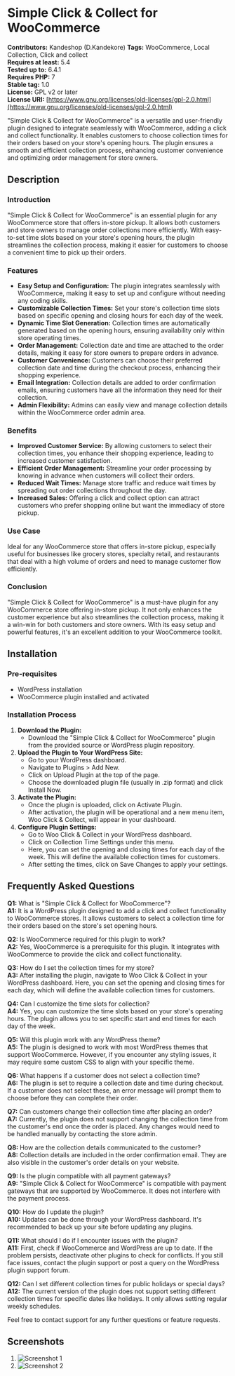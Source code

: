 # Simple Click & Collect for WooCommerce

**Contributors:** Kandeshop (D.Kandekore)
**Tags:** WooCommerce, Local Collection, Click and collect  
**Requires at least:** 5.4  
**Tested up to:** 6.4.1  
**Requires PHP:** 7  
**Stable tag:** 1.0  
**License:** GPL v2 or later  
**License URI:** [https://www.gnu.org/licenses/old-licenses/gpl-2.0.html](https://www.gnu.org/licenses/old-licenses/gpl-2.0.html)

"Simple Click & Collect for WooCommerce" is a versatile and user-friendly plugin designed to integrate seamlessly with WooCommerce, adding a click and collect functionality. It enables customers to choose collection times for their orders based on your store's opening hours. The plugin ensures a smooth and efficient collection process, enhancing customer convenience and optimizing order management for store owners.

## Description

### Introduction

"Simple Click & Collect for WooCommerce" is an essential plugin for any WooCommerce store that offers in-store pickup. It allows both customers and store owners to manage order collections more efficiently. With easy-to-set time slots based on your store's opening hours, the plugin streamlines the collection process, making it easier for customers to choose a convenient time to pick up their orders.

### Features

- **Easy Setup and Configuration:** The plugin integrates seamlessly with WooCommerce, making it easy to set up and configure without needing any coding skills.
- **Customizable Collection Times:** Set your store's collection time slots based on specific opening and closing hours for each day of the week.
- **Dynamic Time Slot Generation:** Collection times are automatically generated based on the opening hours, ensuring availability only within store operating times.
- **Order Management:** Collection date and time are attached to the order details, making it easy for store owners to prepare orders in advance.
- **Customer Convenience:** Customers can choose their preferred collection date and time during the checkout process, enhancing their shopping experience.
- **Email Integration:** Collection details are added to order confirmation emails, ensuring customers have all the information they need for their collection.
- **Admin Flexibility:** Admins can easily view and manage collection details within the WooCommerce order admin area.

### Benefits

- **Improved Customer Service:** By allowing customers to select their collection times, you enhance their shopping experience, leading to increased customer satisfaction.
- **Efficient Order Management:** Streamline your order processing by knowing in advance when customers will collect their orders.
- **Reduced Wait Times:** Manage store traffic and reduce wait times by spreading out order collections throughout the day.
- **Increased Sales:** Offering a click and collect option can attract customers who prefer shopping online but want the immediacy of store pickup.

### Use Case

Ideal for any WooCommerce store that offers in-store pickup, especially useful for businesses like grocery stores, specialty retail, and restaurants that deal with a high volume of orders and need to manage customer flow efficiently.

### Conclusion

"Simple Click & Collect for WooCommerce" is a must-have plugin for any WooCommerce store offering in-store pickup. It not only enhances the customer experience but also streamlines the collection process, making it a win-win for both customers and store owners. With its easy setup and powerful features, it's an excellent addition to your WooCommerce toolkit.

## Installation

### Pre-requisites

- WordPress installation
- WooCommerce plugin installed and activated

### Installation Process

1. **Download the Plugin:**
   - Download the "Simple Click & Collect for WooCommerce" plugin from the provided source or WordPress plugin repository.
2. **Upload the Plugin to Your WordPress Site:**
   - Go to your WordPress dashboard.
   - Navigate to Plugins > Add New.
   - Click on Upload Plugin at the top of the page.
   - Choose the downloaded plugin file (usually in .zip format) and click Install Now.
3. **Activate the Plugin:**
   - Once the plugin is uploaded, click on Activate Plugin.
   - After activation, the plugin will be operational and a new menu item, Woo Click & Collect, will appear in your dashboard.
4. **Configure Plugin Settings:**
   - Go to Woo Click & Collect in your WordPress dashboard.
   - Click on Collection Time Settings under this menu.
   - Here, you can set the opening and closing times for each day of the week. This will define the available collection times for customers.
   - After setting the times, click on Save Changes to apply your settings.

## Frequently Asked Questions

**Q1:** What is "Simple Click & Collect for WooCommerce"?  
**A1:** It is a WordPress plugin designed to add a click and collect functionality to WooCommerce stores. It allows customers to select a collection time for their orders based on the store's set opening hours.

**Q2:** Is WooCommerce required for this plugin to work?  
**A2:** Yes, WooCommerce is a prerequisite for this plugin. It integrates with WooCommerce to provide the click and collect functionality.

**Q3:** How do I set the collection times for my store?  
**A3:** After installing the plugin, navigate to Woo Click & Collect in your WordPress dashboard. Here, you can set the opening and closing times for each day, which will define the available collection times for customers.

**Q4:** Can I customize the time slots for collection?  
**A4:** Yes, you can customize the time slots based on your store's operating hours. The plugin allows you to set specific start and end times for each day of the week.

**Q5:** Will this plugin work with any WordPress theme?  
**A5:** The plugin is designed to work with most WordPress themes that support WooCommerce. However, if you encounter any styling issues, it may require some custom CSS to align with your specific theme.

**Q6:** What happens if a customer does not select a collection time?  
**A6:** The plugin is set to require a collection date and time during checkout. If a customer does not select these, an error message will prompt them to choose before they can complete their order.

**Q7:** Can customers change their collection time after placing an order?  
**A7:** Currently, the plugin does not support changing the collection time from the customer's end once the order is placed. Any changes would need to be handled manually by contacting the store admin.

**Q8:** How are the collection details communicated to the customer?  
**A8:** Collection details are included in the order confirmation email. They are also visible in the customer's order details on your website.

**Q9:** Is the plugin compatible with all payment gateways?  
**A9:** "Simple Click & Collect for WooCommerce" is compatible with payment gateways that are supported by WooCommerce. It does not interfere with the payment process.

**Q10:** How do I update the plugin?  
**A10:** Updates can be done through your WordPress dashboard. It's recommended to back up your site before updating any plugins.

**Q11:** What should I do if I encounter issues with the plugin?  
**A11:** First, check if WooCommerce and WordPress are up to date. If the problem persists, deactivate other plugins to check for conflicts. If you still face issues, contact the plugin support or post a query on the WordPress plugin support forum.

**Q12:** Can I set different collection times for public holidays or special days?  
**A12:** The current version of the plugin does not support setting different collection times for specific dates like holidays. It only allows setting regular weekly schedules.

Feel free to contact support for any further questions or feature requests.

## Screenshots

1. ![Screenshot 1](https://kandeshop.org/wp-content/uploads/2023/11/Snag_2b928c7.png)
2. ![Screenshot 2](https://kandeshop.org/wp-content/uploads/2023/11/Snag_2b91bc7.png)
